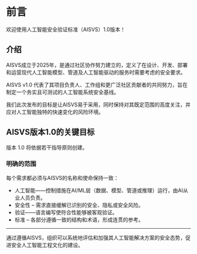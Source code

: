 # 前言

欢迎使用人工智能安全验证标准（AISVS）1.0版本！

## 介绍

AISVS成立于2025年，是通过社区协作努力建立的，定义了在设计、开发、部署和运营现代人工智能模型、管道及人工智能驱动的服务时需要考虑的安全要求。

AISVS v1.0 代表了其项目负责人、工作组和更广泛社区贡献者的共同努力，旨在制定一个务实且可测试的人工智能系统安全基线。

我们此次发布的目标是让AISVS易于采用，同时保持对其既定范围的高度关注，并应对人工智能独特的快速变化的风险环境。

## AISVS版本1.0的关键目标

版本 1.0 将依据若干指导原则创建。

### 明确的范围

每个需求都必须与AISVS的名称和使命保持一致：

* 人工智能——控制措施在AI/ML层（数据、模型、管道或推理）运行，由AI从业人员负责。
* 安全性 – 需求直接缓解已识别的安全、隐私或安全风险。
* 验证——语言编写使符合性能够被客观验证。
* 标准 – 各部分遵循一致的结构和术语，形成连贯的参考。
  ​
---

通过遵循AISVS，组织可以系统地评估和加强其人工智能解决方案的安全态势，促进安全人工智能工程文化的建设。

